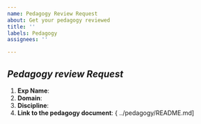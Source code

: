 ```yaml
---
name: Pedagogy Review Request
about: Get your pedagogy reviewed
title: ''
labels: Pedagogy
assignees: ''

---
```


## *Pedagogy review Request*

1. **Exp Name**:<!--Name of the experiment-->
2. **Domain**:<!-- Domain of the experiment-->
3. **Discipline**:<!-- Discipline of the experiment-->
4. **Link to the pedagogy document**: { ../pedagogy/README.md]
